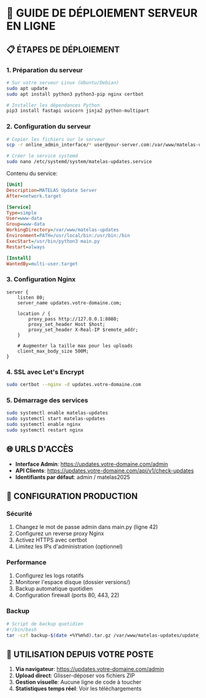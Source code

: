 # 🚀 GUIDE DE DÉPLOIEMENT SERVEUR EN LIGNE

## 📋 ÉTAPES DE DÉPLOIEMENT

### 1. Préparation du serveur
```bash
# Sur votre serveur Linux (Ubuntu/Debian)
sudo apt update
sudo apt install python3 python3-pip nginx certbot

# Installer les dépendances Python
pip3 install fastapi uvicorn jinja2 python-multipart
```

### 2. Configuration du serveur
```bash
# Copier les fichiers sur le serveur
scp -r online_admin_interface/* user@your-server.com:/var/www/matelas-updates/

# Créer le service systemd
sudo nano /etc/systemd/system/matelas-updates.service
```

Contenu du service:
```ini
[Unit]
Description=MATELAS Update Server
After=network.target

[Service]
Type=simple
User=www-data
Group=www-data
WorkingDirectory=/var/www/matelas-updates
Environment=PATH=/usr/local/bin:/usr/bin:/bin
ExecStart=/usr/bin/python3 main.py
Restart=always

[Install]
WantedBy=multi-user.target
```

### 3. Configuration Nginx
```nginx
server {
    listen 80;
    server_name updates.votre-domaine.com;

    location / {
        proxy_pass http://127.0.0.1:8080;
        proxy_set_header Host $host;
        proxy_set_header X-Real-IP $remote_addr;
    }

    # Augmenter la taille max pour les uploads
    client_max_body_size 500M;
}
```

### 4. SSL avec Let's Encrypt
```bash
sudo certbot --nginx -d updates.votre-domaine.com
```

### 5. Démarrage des services
```bash
sudo systemctl enable matelas-updates
sudo systemctl start matelas-updates
sudo systemctl enable nginx
sudo systemctl restart nginx
```

## 🌐 URLS D'ACCÈS

- **Interface Admin**: https://updates.votre-domaine.com/admin
- **API Clients**: https://updates.votre-domaine.com/api/v1/check-updates
- **Identifiants par défaut**: admin / matelas2025

## 🔧 CONFIGURATION PRODUCTION

### Sécurité
1. Changez le mot de passe admin dans main.py (ligne 42)
2. Configurez un reverse proxy Nginx
3. Activez HTTPS avec certbot
4. Limitez les IPs d'administration (optionnel)

### Performance
1. Configurez les logs rotatifs
2. Monitorer l'espace disque (dossier versions/)
3. Backup automatique quotidien
4. Configuration firewall (ports 80, 443, 22)

### Backup
```bash
# Script de backup quotidien
#!/bin/bash
tar -czf backup-$(date +%Y%m%d).tar.gz /var/www/matelas-updates/update_storage/
```

## 📱 UTILISATION DEPUIS VOTRE POSTE

1. **Via navigateur**: https://updates.votre-domaine.com/admin
2. **Upload direct**: Glisser-déposer vos fichiers ZIP
3. **Gestion visuelle**: Aucune ligne de code à toucher
4. **Statistiques temps réel**: Voir les téléchargements
